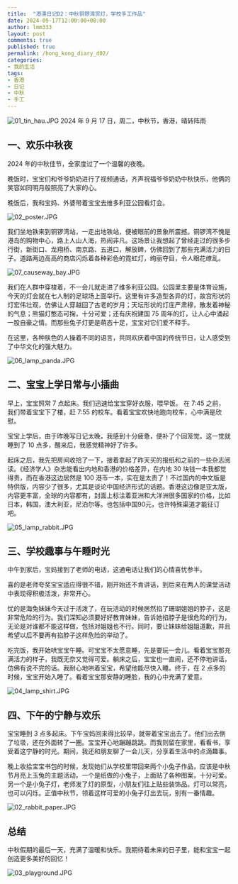 ```yaml
---
title:  "港漂日记D2：中秋铜锣湾赏灯，学校手工作品"
date: 2024-09-17T12:00:00+08:00
author: lmm333
layout: post
comments: true
published: true
permalink: /hong_kong_diary_d02/
categories:
- 我的生活
tags:
- 香港
- 日记
- 中秋
- 手工
---
```

![01_tin_hau.JPG](../images/2024-09-17-hong_kong_diary_d02/01_tin_hau.JPG)
2024 年 9 月 17 日，周二，中秋节，香港，晴转阵雨

## 一、欢乐中秋夜
2024 年的中秋佳节，全家度过了一个温馨的夜晚。

晚饭时，宝宝们和爷爷奶奶进行了视频通话，齐声祝福爷爷奶奶中秋快乐，他俩的笑容如同明月般照亮了大家的心。
<!--more-->

晚饭后，我和宝妈、外婆带着宝宝去维多利亚公园看灯会。

![02_poster.JPG](../images/2024-09-17-hong_kong_diary_d02/02_poster.JPG)

我们坐地铁来到铜锣湾站，一走出地铁站，便被眼前的景象所震撼。铜锣湾不愧是港岛的购物中心，路上人山人海，热闹非凡。这场景让我想起了曾经走过的很多步行街，新街口、龙翔桥、南京路、五道口，解放碑，仿佛回到了那些充满活力的日子。道路两边高高的商店闪烁着各种彩色的霓虹灯，绚丽夺目，令人眼花缭乱。

![07_causeway_bay.JPG](../images/2024-09-17-hong_kong_diary_d02/07_causeway_bay.JPG)

我们在人群中穿梭着，不一会儿就走进了维多利亚公园。公园里主要是体育设施，今天的灯会就在七人制的足球场上面举行。这里有许多造型各异的灯，故宫形状的灯宏伟壮观，仿佛让人穿越回了古老的岁月；天坛形状的灯庄严肃穆，散发着神秘的气息；熊猫灯憨态可掬，十分可爱；还有庆祝建国 75 周年的灯，让人心中涌起一股自豪之情。而那些兔子灯更是萌态十足，宝宝对它们爱不释手。

在这里，各种肤色的人操着不同的语言，共同欢庆着中国的传统节日，让人感受到了中华文化的强大魅力。

![06_lamp_panda.JPG](../images/2024-09-17-hong_kong_diary_d02/06_lamp_panda.JPG)

## 二、宝宝上学日常与小插曲

早上，宝宝照常 7 点起床。我们迅速给宝宝穿好衣服，喂早饭。 在 7:45 之前，我们带着宝宝下了楼，赶 7:55 的校车。看着宝宝欢快地跑向校车，心中满是欣慰。

宝宝上学后，由于昨晚写日记太晚，我感到十分疲惫，便补了个回笼觉。这一觉就睡到了 10 点多，醒来后，我感觉精神好了许多。

起床之后，我先把房间收拾了一下，接着拿起了昨天买的报纸和之前的一些杂志阅读。《经济学人》杂志能看出内地和香港的价格差异，在内地 30 块钱一本我都觉得贵，而在香港这边居然是 100 港币一本，实在是太贵了！不过国内的中文版是特供版，内容少了很多，尤其是谈论中国经济形式的话题。香港这边像是亚太版，内容更丰富，全球的内容都有，封面上标注着亚洲和大洋洲很多国家的价格，比如日本，韩国，澳大利亚，尼泊尔等。也包括中国90元，也许特殊渠道才能征订吧。

![05_lamp_rabbit.JPG](../images/2024-09-17-hong_kong_diary_d02/05_lamp_rabbit.JPG)

## 三、学校趣事与午睡时光

中午到家后，宝妈接到了老师的电话，这通电话让我们的心情喜忧参半。

喜的是老师夸奖宝宝适应得很不错，刚开始还不肯讲话，到后来在两人的课堂活动中表现得积极活泼，非常开心。

忧的是海兔妹妹今天过于活泼了，在玩活动的时候居然掐了珊瑚姐姐的脖子，这是非常危险的行为。我们深知必须要好好教育妹妹，告诉她掐脖子是很危险的行为，无论是对谁都不能这样做，包括对姐姐也不行。同时，要让妹妹给姐姐道歉，并且希望以后不要再有掐脖子这样危险的举动了。

吃完饭，我开始哄宝宝午睡。可宝宝不太愿意睡，先是要玩一会儿。看着宝宝那充满活力的样子，我既无奈又觉得可爱。躺床之后，宝宝也一直闹，还不停地讲话，仿佛有说不完的话。我耐心地哄着宝宝，希望他能尽快入睡。终于，在 2 点多的时候，宝宝开始入睡了。看着宝宝那安静的睡脸，我的心中充满了爱意。

![04_lamp_shirt.JPG](../images/2024-09-17-hong_kong_diary_d02/04_lamp_shirt.JPG)

## 四、下午的宁静与欢乐
宝宝睡到 3 点多起床。下午宝妈回来得比较早，就带着宝宝出去了。他们出去倒了垃圾，还在外面转了一圈。宝宝开心地蹦蹦跳跳。而我则留在家里，看看书，享受着这宁静的时光。期间，我还和朋友聊了一会儿天，分享着生活中的点滴趣事。

晚上收拾宝宝书包的时候，发现她们从学校里带回来两个小兔子作品，应该是中秋节月亮上玉兔的主题活动。一个是纸做的小兔子，上面贴了各种图案，十分可爱。另一个是小兔子灯，老师发了灯的原型，小朋友们往上贴些装饰品。灯可以常亮，也可以闪烁。正值中秋节，领着这样可爱的小兔子灯出去玩，别有一番情趣。

![02_rabbit_paper.JPG](../images/2024-09-17-hong_kong_diary_d02/08_rabbit_paper.JPG)

## 总结
中秋假期的最后一天，充满了温暖和快乐。我期待着未来的日子里，能和宝宝一起创造更多美好的回忆！

![03_playground.JPG](../images/2024-09-17-hong_kong_diary_d02/03_playground.JPG)